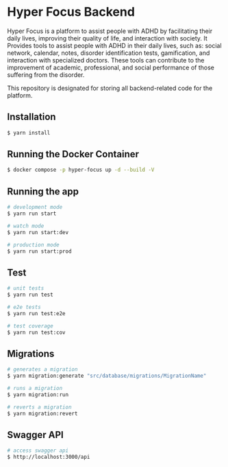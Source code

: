 # Hyper Focus Backend
Hyper Focus is a platform to assist people with ADHD by facilitating their daily lives, improving their quality of life, and interaction with society. It Provides tools to assist people with ADHD in their daily lives, such as: social network, calendar, notes, disorder identification tests, gamification, and interaction with specialized doctors. These tools can contribute to the improvement of academic, professional, and social performance of those suffering from the disorder.

This repository is designated for storing all backend-related code for the platform.

## Installation

```bash
$ yarn install
```

## Running the Docker Container

```bash
$ docker compose -p hyper-focus up -d --build -V
```

## Running the app

```bash
# development mode
$ yarn run start
```
```bash
# watch mode
$ yarn run start:dev
```
```bash
# production mode
$ yarn run start:prod
```

## Test

```bash
# unit tests
$ yarn run test
```
```bash
# e2e tests
$ yarn run test:e2e
```
```bash
# test coverage
$ yarn run test:cov
```

## Migrations

```bash
# generates a migration
$ yarn migration:generate "src/database/migrations/MigrationName"
```
```bash
# runs a migration
$ yarn migration:run
```
```bash
# reverts a migration
$ yarn migration:revert
```

## Swagger API

```bash
# access swagger api
$ http://localhost:3000/api
```
